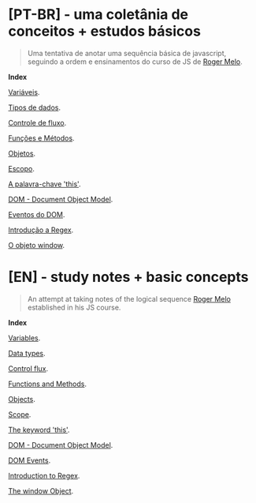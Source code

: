 


# [PT-BR] - uma coletânia de conceitos + estudos básicos
> Uma tentativa de anotar uma sequência básica de javascript, seguindo a ordem e ensinamentos do curso de JS de [Roger Melo](https://www.twitter.com/rogermelo). 

**Index**

[Variáveis](/class-notes/01-pt.md).

[Tipos de dados](/class-notes/02-pt.md).

[Controle de fluxo](/class-notes/03-pt.md).

[Funções e Métodos](/class-notes/04-pt.md).

[Objetos](/class-notes/05-pt.md).

[Escopo](/class-notes/06-pt.md).

[A palavra-chave 'this'](/class-notes/07-pt.md).

[DOM - Document Object Model](/class-notes/08-pt.md).

[Eventos do DOM](/class-notes/09-pt.md).

[Introdução a Regex](/class-notes/10-pt.md).

[O objeto window](/class-notes/11-pt.md).


# [EN] - study notes + basic concepts
> An attempt at taking notes of the logical sequence [Roger Melo](https://www.twitter.com/rogermelo) established in his JS course.
  
  
**Index**

[Variables](/class-notes/01-eng.md).

[Data types](/class-notes/02-eng.md).

[Control flux](/class-notes/03-eng.md).

[Functions and Methods](/class-notes/04-eng.md).

[Objects](/class-notes/05-eng.md).

[Scope](/class-notes/06-eng.md).

[The keyword 'this'](/class-notes/07-eng.md).

[DOM - Document Object Model](/class-notes/08-eng.md).

[DOM Events](/class-notes/09-eng.md).

[Introduction to Regex](/class-notes/10-eng.md).

[The window Object](/class-notes/11-eng.md).